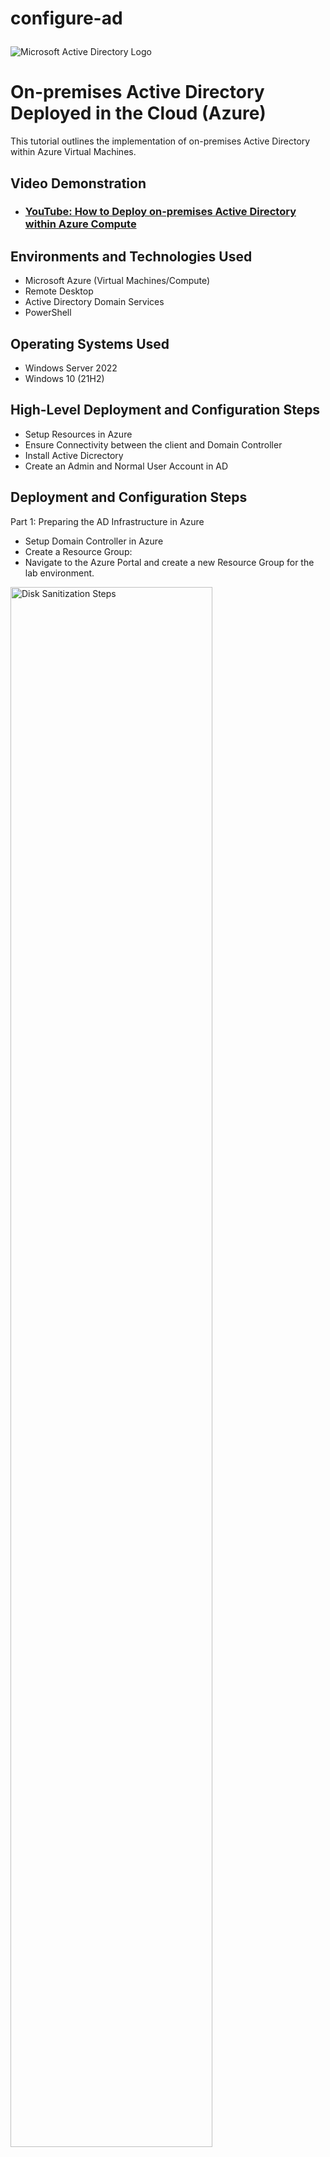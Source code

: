 # configure-ad<p align="center">
<img src="https://i.imgur.com/pU5A58S.png" alt="Microsoft Active Directory Logo"/>
</p>

<h1>On-premises Active Directory Deployed in the Cloud (Azure)</h1>
This tutorial outlines the implementation of on-premises Active Directory within Azure Virtual Machines.<br />


<h2>Video Demonstration</h2>

- ### [YouTube: How to Deploy on-premises Active Directory within Azure Compute](https://www.youtube.com)

<h2>Environments and Technologies Used</h2>

- Microsoft Azure (Virtual Machines/Compute)
- Remote Desktop
- Active Directory Domain Services
- PowerShell

<h2>Operating Systems Used </h2>

- Windows Server 2022
- Windows 10 (21H2)

<h2>High-Level Deployment and Configuration Steps</h2>

- Setup Resources in Azure
- Ensure Connectivity between the client and Domain Controller
- Install Active Dicrectory
- Create an Admin and Normal User Account in AD

<h2>Deployment and Configuration Steps</h2>

Part 1: Preparing the AD Infrastructure in Azure
  - Setup Domain Controller in Azure
  - Create a Resource Group:
- Navigate to the Azure Portal and create a new Resource Group for the lab environment.

<p>
<img src="https://i.imgur.com/nYzhLx4.png" height="80%" width="80%" alt="Disk Sanitization Steps"/>

<img src="https://i.imgur.com/riZJluD.png" height="80%" width="80%" alt="Disk Sanitization Steps"/>

</p>
- Create a Virtual Network and Subnet:
Set up a Virtual Network with a subnet to host your VMs.
</p>
<img src="https://i.imgur.com/zcgmgc4.png" height="80%" width="80%" alt="Disk Sanitization Steps"/>

<img src="https://i.imgur.com/RQGpXUB.png" height="80%" width="80%" alt="Disk Sanitization Steps"/>
</p>
- Create the Domain Controller VM (Windows Server 2022):
Name the VM: DC-1.
Ensure that the VM is on the Virtual Network created previously.
</p>
</p>
<img src="https://i.imgur.com/USDmxyz.png"height="80%" width="80%" alt="Disk Sanitization Steps"/>

<img src="https://i.imgur.com/RdNgxHC.png" height="80%" width="80%" alt="Disk Sanitization Steps"/>

<img src="https://i.imgur.com/MMJKIiS.png" height="80%" width="80%" alt="Disk Sanitization Steps"/>

</p>
- Set Static Private IP for DC-1: - After the VM is created, navigate to its Network Interface Card (NIC) settings and set the private IP to static.

  - Navigate to the Virtual Machines window and select the DC-1 VM
<p>
<img src="https://i.imgur.com/1hAHvkk.png " height="80%" width="80%" alt="Disk Sanitization Steps"/> 
</p>
<br />
- Set the Allocation to Static underneath the Private IP Address Settings
<p>
<img src="https://i.imgur.com/tzfsVaw.png" height="80%" width="80%" alt="Disk Sanitization Steps"/>
</p>

- Disable Windows Firewall:

  - Log in to DC-1 and disable the Windows Firewall for testing connectivity

<img src="https://i.imgur.com/duWiJLi.png" height="80%" width="80%" alt="Disk Sanitization Steps"/>

<img src="https://i.imgur.com/Au2EVST.png" height="80%" width="80%" alt="Disk Sanitization Steps"/>
<p>
- Setup Client-1 in Azure
  - Create the Client VM (Windows 10 22H2):
  - Name the VM: Client-1.
</p>
<br />
<img src="https://i.imgur.com/mCc5GLm.png" height="80%" width="80%" alt="Disk Sanitization Steps"/>
<p>
<img src="https://i.imgur.com/XMOtCSy.png" height="80%" width="80%" alt="Disk Sanitization Steps"/>
</p>
<p>
- Attach Client-1 to the Same Region and Virtual Network:
  - Ensure it is in the same Virtual Network and subnet as DC-1.
</p>
<br />
<img src="https://i.imgur.com/EAmWGLP.png"height="80%" width="80%" alt="Disk Sanitization Steps"/>
</p>
- Set DNS Settings:
  - Update Client-1's DNS settings to point to DC-1's private IP address. (navigate to the vm's network interface card)
</p>
- You can also change the DNS settings from within the client- computer
</p>
</p>
<img src="https://i.imgur.com/ZuUAskV.png" height="80%" width="80%" alt="Disk Sanitization Steps"/>
</p>
<img src="https://i.imgur.com/VEwjXCu.png" height="80%" width="80%" alt="Disk Sanitization Steps"/>
</p>
<img src="https://i.imgur.com/7JH5gyD.png" height="80%" width="80%" alt="Disk Sanitization Steps"/>
</p>

- Test Connectivity:

  - Restart Client-1 from the Azure Portal.
  - Log into Client-1 and use the ping command to test connectivity with DC-1.
  - Verify DNS Settings:

- Run ipconfig /all in PowerShell on Client-1 to ensure the DNS points to DC-1.
</p>
</p>
<img src="https://i.imgur.com/ST5jGPJ.png" height="80%" width="80%" alt="Disk Sanitization Steps"/>

Part 2: Deploying Active Directory
Install Active Directory
Log in to DC-1.
Install Active Directory Domain Services (AD DS).
Promote DC-1 as a Domain Controller and set up a new forest (e.g., mydomain.com).
Restart DC-1 and log in as mydomain.com\labuser.
</p>
Open Server Manager then add roles and features
<img src="https://i.imgur.com/xun83MA.png" height="80%" width="80%" alt="Disk Sanitization Steps"/>

Add the features from the Active Directory Domain Services 
<img src="https://i.imgur.com/Jh1ZOPu.png" height="80%" width="80%" alt="Disk Sanitization Steps"/>

- Open the noticiation window and select "promote this server to a domain controller"
<img src="https://i.imgur.com/liXLchA.png" height="80%" width="80%" alt="Disk Sanitization Steps"/>

- Add mydomain.com as a new forest image
<img src="https://i.imgur.com/pVxzKOv.png" height="80%" width="80%" alt="Disk Sanitization Steps"/>

Deselect "Create DNS delegation image
<img src="https://i.imgur.com/1P69f3o.png" height="80%" width="80%" alt="Disk Sanitization Steps"/>

Finish the setup wizard and install image
<img src="https://i.imgur.com/tpldaxh.png" height="80%" width="80%" alt="Disk Sanitization Steps"/>

The DC-1 will automatically restart

DC-1 is a domain now, in order to complete the next steps, we will have to login using the proper domain 
context (mydomain.com\labuser will be our username - same passwoord) 
<img src="https://i.imgur.com/iTc0ZRq.png" height="80%" width="80%" alt="Disk Sanitization Steps"/>

Create a Domain Admin User
1. Open Active Directory Users and Computers (ADUC).
2. Create an Organizational Unit (OU) named _EMPLOYEES.
3. Create another OU named _ADMINS.
4. Add a new user:
  - Name: Jane Doe
  - Username: jane_admin
  - Password: Cyberlab123!
5. Add jane_admin to the Domain Admins security group.

6. Log out and log back in as mydomain.com\jane_admin.
<img src="https://i.imgur.com/Ufl6m7K.png" height="80%" width="80%" alt="Disk Sanitization Steps"/>
<img src="https://i.imgur.com/dxTLbuN.png" height="80%" width="80%" alt="Disk Sanitization Steps"/>

<img src="https://i.imgur.com/ObxaJfR.png" height="80%" width="80%" alt="Disk Sanitization Steps"/>

<img src="https://i.imgur.com/9vWe4JS.png" height="80%" width="80%" alt="Disk Sanitization Steps"/>

<img src="https://i.imgur.com/jRfsfUq.png" height="80%" width="80%" alt="Disk Sanitization Steps"/>

<img src="https://i.imgur.com/UkDRDBF.png" height="80%" width="80%" alt="Disk Sanitization Steps"/>

<img src="https://i.imgur.com/cvjxZdm.png" height="80%" width="80%" alt="Disk Sanitization Steps"/>

Join Client-1 to the Domain
1. Log in as the local admin and join Client-1 to the domain.
2. Create a new OU titled '_CLIENTS' & add Client-1 in ADUC to _CLIENTS.
Log into DC-1 as Jane the Admin

- We will use DC-1 in a bit image
<img src="https://i.imgur.com/cvjxZdm.png" height="80%" width="80%" alt="Disk Sanitization Steps"/>

- Log into client-1 as labuser
<img src="https://i.imgur.com/45A9iS4.png" height="80%" width="80%" alt="Disk Sanitization Steps"/>

- Navigate to the system window by right clicking the windows button image
<img src="https://i.imgur.com/wUBpa2s.png" height="80%" width="80%" alt="Disk Sanitization Steps"/>

- Join Client-1 to the domain by using the 'rename this pc' tool image
<img src="https://i.imgur.com/MFWS2PF.png" height="80%" width="80%" alt="Disk Sanitization Steps"/>

- Verify that Client-1 has joined the domain image
<img src="https://i.imgur.com/1rh5a9H.png" height="80%" width="80%" alt="Disk Sanitization Steps"/>

Create a new folder named '_CLIENTS' and drag/drop the Client-1 computer into it image
<img src="https://i.imgur.com/Ee58OQ8.png" height="80%" width="80%" alt="Disk Sanitization Steps"/>

Part 3: Creating Users with PowerShell

Setup Remote Desktop for Domain Users
1. Log into Client-1 as mydomain\jane_admin.
2. Open System Properties and enable Remote Desktop.
3. Allow "domain users" access to Remote Desktop.
<img src="https://i.imgur.com/YD5Ht4H.png" height="80%" width="80%" alt="Disk Sanitization Steps"/>image

<img src="https://i.imgur.com/rQcg5Du.png" height="80%" width="80%" alt="Disk Sanitization Steps"/>image

Create Users with PowerShell
1. Log in to DC-1 as jane_admin.
2. Open PowerShell ISE as an administrator.
3.Create multiple new users using a script (script link:
</p>
https://github.com/joshmadakor1/AD_PS/blob/master/Generate-Names-Create-Users.ps1).
4. Verify users appear in the _EMPLOYEES OU in ADUC.
5. Attempt to log into Client-1 with one of the created accounts.
<img src="https://i.imgur.com/F1O9ugb.png" height="80%" width="80%" alt="Disk Sanitization Steps"/>image

- Create a new file image
<img src="https://i.imgur.com/e3azm8k.png" height="80%" width="80%" alt="Disk Sanitization Steps"/>

- Copy/Paste scripts & run it image
<img src="https://i.imgur.com/YkjIK8f.png" height="80%" width="80%" alt="Disk Sanitization Steps"/>

- Verify users image
<img src="https://i.imgur.com/WwX4hkJ.png" height="80%" width="80%" alt="Disk Sanitization Steps"/>
<img src="https://i.imgur.com/V1Wqiju.png" height="80%" width="80%" alt="Disk Sanitization Steps"/>

- Log into Client 1 using one of the created accounts image
<img src="https://i.imgur.com/P8PhZNY.png" height="80%" width="80%" alt="Disk Sanitization Steps"/>

Part 4: Group Policy and Managing Accounts

Account Lockout Configuration

1. Log in to DC-1.
2. Open Group Policy Management.
3. Edit the Default Domain Policy:
  - Set account lockout threshold to 5 invalid attempts.
4. Attempt to log in with a user account using incorrect passwords. Observe the account lockout behavior.
5. Unlock the account in ADUC and reset the password.

- Type gpmc.msc into the start window image
<img src="https://i.imgur.com/Kd7xFlk.png" height="80%" width="80%" alt="Disk Sanitization Steps"/>

- Right click and edit the default domain policy image
<img src="https://i.imgur.com/n2YsdBO.png" height="80%" width="80%" alt="Disk Sanitization Steps"/>

- Navigate to the account lockout policy image
<img src="https://i.imgur.com/reGEizs.png" height="80%" width="80%" alt="Disk Sanitization Steps"/>

- Adjust the lockout policy image
<img src="https://i.imgur.com/FLZQp4M.png" height="80%" width="80%" alt="Disk Sanitization Steps"/>

- You can either wait for the policy to auto update (~90 minutes) or log into Client 1 as Jane and force the policy update image
<img src="https://i.imgur.com/Sy1TJXm.png" height="80%" width="80%" alt="Disk Sanitization Steps"/>

- Attempt to login with the incorrect password image
<img src="https://i.imgur.com/fWfe6vB.png" height="80%" width="80%" alt="Disk Sanitization Steps"/>

- Back on DC-1 Open 'Active Directory Users and Computers' and search for the locked out user image
<img src="https://i.imgur.com/Js4wJ5y.png" height="80%" width="80%" alt="Disk Sanitization Steps"/>

- Find the user account and unlock it image
<img src="https://i.imgur.com/xZRdJwf.png" height="80%" width="80%" alt="Disk Sanitization Steps"/>

- You can also reset the password + unlock the account by right clicking on the user name image
<img src="https://i.imgur.com/KgZNdzR.png" height="80%" width="80%" alt="Disk Sanitization Steps"/>

- Verify that the account has been unlocked by logging into Client-1 using the correct password image
<img src="https://i.imgur.com/ZVBbaL0.png" height="80%" width="80%" alt="Disk Sanitization Steps"/>

Enable and Disable Accounts

1. Disable a user account in ADUC.
2. Attempt to log in with the disabled account and observe the error message.
3. Re-enable the account and log in successfully.

Right click and disable the account image
<img src="https://i.imgur.com/XRQcWPJ.png" height="80%" width="80%" alt="Disk Sanitization Steps"/>image
<img src="https://i.imgur.com/BuNCDuQ.png" height="80%" width="80%" alt="Disk Sanitization Steps"/>

- Attempt to login image
<img src="https://i.imgur.com/HwY8ncw.png" height="80%" width="80%" alt="Disk Sanitization Steps"/>

- Re-enable the account from DC-1 image
<img src="https://i.imgur.com/88U4aDm.png" height="80%" width="80%" alt="Disk Sanitization Steps"/>

You should be able to log into Client-1 using the re-enabled account image
<img src="https://i.imgur.com/VRoM7Fl.png" height="80%" width="80%" alt="Disk Sanitization Steps"/>

Observing Logs

Review authentication and account-related logs in Event Viewer:
  - Log on DC-1 for domain-level events (shown below).
  - Log on Client-1 for local events.

- Open eventvwr.msc using the start menu in DC-1 image
<img src="https://i.imgur.com/Uxdr6fg.png" height="80%" width="80%" alt="Disk Sanitization Steps"/>

- Navigate to the Security window and find the activity for the test account image
<img src="https://i.imgur.com/t5fT78J.png" height="80%" width="80%" alt="Disk Sanitization Steps"/>
<img src="https://i.imgur.com/32pPnHW.png" height="80%" width="80%" alt="Disk Sanitization Steps"/>image


- Open Event Viewer using Client-1 and view the audit failures image
<img src="https://i.imgur.com/79klbfr.png" height="80%" width="80%" alt="Disk Sanitization Steps"/>

- If you are using a non-admin account, you won't be able to see the security events image
<img src="https://i.imgur.com/Jh1ZOPu.png" height="80%" width="80%" alt="Disk Sanitization Steps"/>

- You can either log off Client 1 and login using an admin account or run the Event Viewer as an admin and enter admin credentials image
<img src="https://i.imgur.com/Jh1ZOPu.png" height="80%" width="80%" alt="Disk Sanitization Steps"/>
<img src="https://i.imgur.com/Jh1ZOPu.png" height="80%" width="80%" alt="Disk Sanitization Steps"/>image
Completion
Congratulations! You have successfully deployed and configured an on-premises Active Directory environment in Azure.


</p>




























